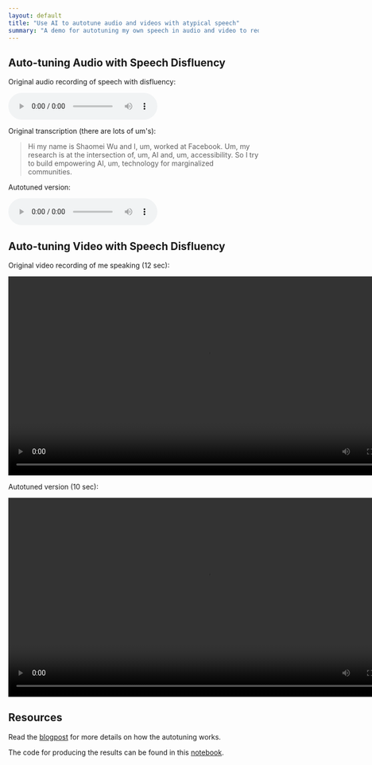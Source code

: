 ```yaml
---
layout: default
title: "Use AI to autotune audio and videos with atypical speech"
summary: "A demo for autotuning my own speech in audio and video to reduce disfluency."
---
```


## Auto-tuning Audio with Speech Disfluency

Original audio recording of speech with disfluency:

<audio controls>
<source src="assets/media/short_intro.wav">
Audio element failed...
</audio>

Original transcription (there are lots of um's): 

> Hi my name is Shaomei Wu and I, um, worked at Facebook. Um, my research is at the intersection of, um, AI and, um, accessibility. So I try to build empowering AI, um, technology for marginalized communities. 

Autotuned version:

<audio controls>
<source src="assets/media/de_filler_short_intro.wav">
Audio element failed...
</audio>

## Auto-tuning Video with Speech Disfluency

Original video recording of me speaking (12 sec):

<!-- - [Original Video, 12sec](assets/media/intro_video_short.mp4) -->

<video controls height="400">
<source src="assets/media/intro_video_short.mp4" type="video/mp4">
Video rendering failed...
</video>

<br>

Autotuned version (10 sec):

<!-- - [Auto-tuned Video, 10sec](assets/media/autotuned_intro_video_short.mp4) -->

<video controls height="400">
<source src="assets/media/autotuned_intro_video_short.mp4" type="video/mp4">
Video rendering failed...
</video>


## Resources 

Read the [blogpost](2021/03/28/speech_rec_for_fluency_disorder.html) for more details on how the autotuning works.

The code for producing the results can be found in this [notebook](https://colab.research.google.com/drive/1jn8oTaEJRMl9PEKi7jj8zfwnxctxox8u?usp=sharing). 

 
 
